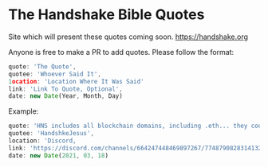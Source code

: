 # The Handshake Bible Quotes

Site which will present these quotes coming soon.
https://handshake.org

Anyone is free to make a PR to add quotes. Please follow the format:

```ts
quote: 'The Quote',
quotee: 'Whoever Said It',
1ocation: 'Location Where It Was Said'
link: 'Link To Quote, Optional',
date: new Date(Year, Month, Day)
```

Example:

```ts
quote: 'HNS includes all blockchain domains, including .eth... they could embrace that reality more fully. To not collaborate in 2021 makes no sense as a community building narrative.',
quotee: 'HandshkeJesus',
location: 'Discord,
link: 'https://discord.com/channels/664247448469897267/774879082831413259/822114264424513590',
date: new Date(2021, 03, 18)
```
